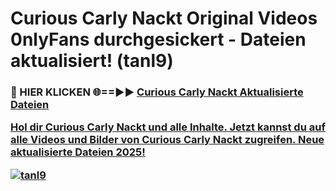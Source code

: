 # Curious Carly Nackt Original Videos 0nlyFans durchgesickert - Dateien aktualisiert! (tanl9)

<h3>🔴 HIER KLICKEN 🌐==►► <a href="https://tinyurl.com/h6vf6nb8" rel="nofollow">Curious Carly Nackt Aktualisierte Dateien

Hol dir Curious Carly Nackt und alle Inhalte. Jetzt kannst du auf alle Videos und Bilder von Curious Carly Nackt zugreifen. Neue aktualisierte Dateien 2025!

[![tanl9](https://i.imgur.com/sD4kR3V.gif)](https://tinyurl.com/h6vf6nb8)
